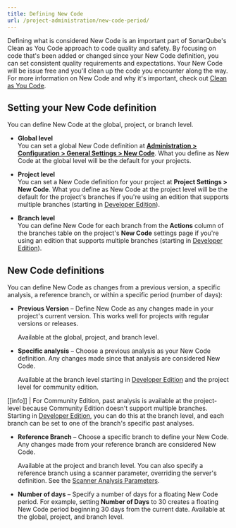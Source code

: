 ```yaml
---
title: Defining New Code
url: /project-administration/new-code-period/
---
```


Defining what is considered New Code is an important part of SonarQube's Clean as You Code approach to code quality and safety. By focusing on code that's been added or changed since your New Code definition, you can set consistent quality requirements and expectations. Your New Code will be issue free and you'll clean up the code you encounter along the way. For more information on New Code and why it's important, check out [Clean as You Code](/user-guide/clean-as-you-code/).

## Setting your New Code definition

You can define New Code at the global, project, or branch level.

- **Global level**  
   You can set a global New Code definition at [**Administration > Configuration > General Settings > New Code**](/#sonarqube-admin#/admin/settings?category=new_code_period/). What you define as New Code at the global level will be the default for your projects.

- **Project level**  
   You can set a New Code definition for your project at **Project Settings > New Code**. What you define as New Code at the project level will be the default for the project's branches if you're using an edition that supports multiple branches (starting in [Developer Edition](https://redirect.sonarsource.com/editions/developer.html)).

- **Branch level**  
   You can define New Code for each branch from the **Actions** column of the branches table on the project's **New Code** settings page if you're using an edition that supports multiple branches (starting in [Developer Edition](https://redirect.sonarsource.com/editions/developer.html)).

## New Code definitions

You can define New Code as changes from a previous version, a specific analysis, a reference branch, or within a specific period (number of days):

- **Previous Version** – Define New Code as any changes made in your project's current version. This works well for projects with regular versions or releases.

   Available at the global, project, and branch level.

- **Specific analysis** – Choose a previous analysis as your New Code definition. Any changes made since that analysis are considered New Code.

   Available at the branch level starting in [Developer Edition](https://redirect.sonarsource.com/editions/developer.html) and the project level for community edition.

[[info]]
| For Community Edition, past analysis is available at the project-level because Community Edition doesn't support multiple branches. Starting in [Developer Edition](https://redirect.sonarsource.com/editions/developer.html), you can do this at the branch level, and each branch can be set to one of the branch's specific past analyses.

- **Reference Branch** – Choose a specific branch to define your New Code. Any changes made from your reference branch are considered New Code.

   Available at the project and branch level. You can also specify a reference branch using a scanner parameter, overriding the server's definition. See the [Scanner Analysis Parameters](/analysis/analysis-parameters/).

- **Number of days** – Specify a number of days for a floating New Code period. For example, setting **Number of Days** to 30 creates a floating New Code period beginning 30 days from the current date.
  Available at the global, project, and branch level.
